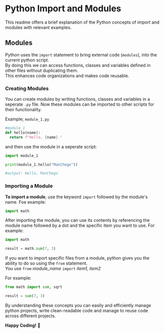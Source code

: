 # Python Import and Modules  

This readme offers a brief explanation of the Python concepts of import and modules with relevant examples.  

## Modules
Python uses the `import` statement to bring external code (`modules`), into the current python script.  
By doing this we can access functions, classes and variables defined in other files without duplicating them.  
This enhances code organizations and makes code reusable.  

### Creating Modules

You can create modules by writing functions, classes and variables in a seperate `.py` file. Now these modules can be imported to other scripts for their functionality.  

Example; `module_1.py`

````py
#module_1
def hello(name):
  return f"Hello, {name}."
````

and then use the module in a seperate script:

````py
import module_1

print(module_1.hello("ManChego"))

#output: Hello, ManChego
````

### Importing a Module

**To import a module**, use the keyword `import` followed by the module's name. Foe example:
````py
import math
````  

After importing the module, you can use its contents by referencing the module name followed by a dot and the specific item you want to use. For example:  
````py
import math

result = math.sum(7, 3)
````

If you want to import specific files from a module, python gives you the ability to do so using the `from` statement.  
You use `from` *module_name* `import` *item1, item2*  

 For example:
````py
from math import sum, sqrt

result = sum(7, 3)
````

By understanding these concepts you can easily and efficiently manage python projects, write clean-readable code and manage to reuse code across different projects.  

**Happy Coding!** 🫡
